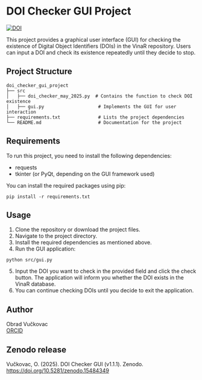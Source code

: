 # DOI Checker GUI Project

[![DOI](https://zenodo.org/badge/DOI/10.5281/zenodo.15715562.svg)](https://doi.org/10.5281/zenodo.15715562)  


This project provides a graphical user interface (GUI) for checking the existence of Digital Object Identifiers (DOIs) in the VinaR repository. Users can input a DOI and check its existence repeatedly until they decide to stop.

## Project Structure

```
doi_checker_gui_project
├── src
│   ├── doi_checker_may_2025.py  # Contains the function to check DOI existence
│   ├── gui.py                    # Implements the GUI for user interaction
├── requirements.txt              # Lists the project dependencies
└── README.md                     # Documentation for the project
```

## Requirements

To run this project, you need to install the following dependencies:

- requests
- tkinter (or PyQt, depending on the GUI framework used)

You can install the required packages using pip:

```
pip install -r requirements.txt
```

## Usage

1. Clone the repository or download the project files.
2. Navigate to the project directory.
3. Install the required dependencies as mentioned above.
4. Run the GUI application:

```
python src/gui.py
```

5. Input the DOI you want to check in the provided field and click the check button. The application will inform you whether the DOI exists in the VinaR database.
6. You can continue checking DOIs until you decide to exit the application.

## Author

Obrad Vučkovac  
[ORCID](https://orcid.org/0000-0001-5616-2680)

## Zenodo release

Vučkovac, O. (2025). DOI Checker GUI (v1.1.1). Zenodo. https://doi.org/10.5281/zenodo.15484349  
